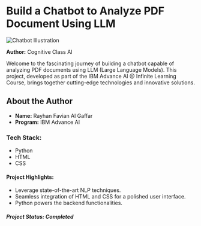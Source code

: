 # Build a Chatbot to Analyze PDF Document Using LLM

![Chatbot Illustration](https://img.hotimg.com/IBMSkillsNetwork-GPXX0TGVEN-Certificate-_-Cognitive-Class_page-0001.jpeg)

**Author:** Cognitive Class AI

Welcome to the fascinating journey of building a chatbot capable of analyzing PDF documents using LLM (Large Language Models). This project, developed as part of the IBM Advance AI @ Infinite Learning Course, brings together cutting-edge technologies and innovative solutions.

## About the Author
- **Name:** Rayhan Favian Al Gaffar
- **Program:** IBM Advance AI

### Tech Stack:
- Python
- HTML
- CSS

#### Project Highlights:
- Leverage state-of-the-art NLP techniques.
- Seamless integration of HTML and CSS for a polished user interface.
- Python powers the backend functionalities.

##### Project Status: Completed
